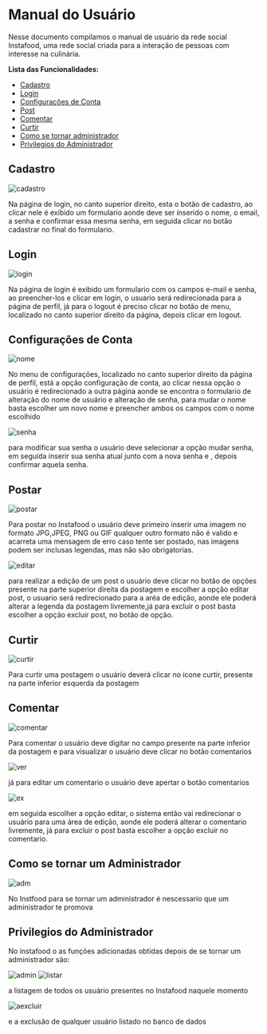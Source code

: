 # Manual do Usuário

Nesse documento compilamos o manual de usuário da rede social Instafood, uma rede social criada para a interação de pessoas com interesse na culinária.

**Lista das Funcionalidades:**

 - [Cadastro](#Cadastro)
 - [Login](#Login)
 - [Configurações de Conta](#Configurações-de-Conta)
 - [Post](#Post)
 - [Comentar](#Comentar)
 - [Curtir](#Curtir)
 - [Como se tornar administrador](#Como-se-tornar-um-administrador)
 - [Privilegios do Administrador](#Privilegios-do-Administrador)
 
## Cadastro

![cadastro](cadastro.png)

Na página de login, no canto superior direito, esta o botão de cadastro, ao  clicar nele é exibido um formulario aonde deve ser inserido o nome, o email, a senha e confirmar essa mesma senha, em seguida clicar no botão cadastrar no final do formulario.

## Login

![login](login.png)

Na página de login é exibido um formulario com os campos e-mail e senha, ao preencher-los e clicar em login, o usuario será redirecionada para a página de perfil, já para o logout é preciso clicar no botão de menu, localizado no canto superior direito da página, depois clicar em logout.

## Configurações de Conta

![nome](nome.png)

No menu de configurações, localizado no canto superior direito da página de perfil, está a opção configuração de conta, ao clicar nessa opção o usuário é redirecionado a outra página aonde se encontra o formulario de alteração do nome de usuário e alteração de senha, para mudar o nome basta escolher um novo nome e preencher ambos os campos com o nome escolhido

![senha](senha.png)

para modificar sua senha o usuário deve selecionar a opção mudar senha, em seguida inserir sua senha atual junto com a nova senha e , depois confirmar aquela senha.

## Postar

![postar](postar.png)

Para postar no Instafood o usuário deve primeiro inserir uma imagem no formato JPG,JPEG, PNG ou GIF qualquer outro formato não é valido e acarreta uma mensagem de erro caso tente ser postado, nas imagens podem ser inclusas legendas, mas não são obrigatorias.

![editar](editar.png)

para realizar a edição de um post o usuário deve clicar no botão de opções presente na parte superior direita da postagem e escolher a opção editar post, o usuario será redirecionado para a aréa de edição, aonde ele poderá alterar a legenda da postagem livremente,já para excluir o post basta escolher a opção excluir post, no botão de opção.

## Curtir

![curtir](curtir.jpg)

Para curtir uma postagem o usuário deverá clicar no ícone curtir, presente na parte inferior esquerda da postagem

## Comentar

![comentar](comentar.jpg)

Para comentar o usuário deve digitar no campo presente na parte inferior da postagem e para visualizar o usuário deve clicar no botão comentarios

![ver](ver.jpg)

já para editar um comentario o usuário deve apertar o botão comentarios 

![ex](ex.png)

em seguida escolher a opção editar, o sistema então vai redirecionar o usuário para uma área de edição, aonde ele poderá alterar o comentario livremente, já para excluir o post basta escolher a opção excluir no comentario.



## Como se tornar um Administrador

![adm](adm.png)

No Instfood para se tornar um administrador é nescessario que um administrador te promova



## Privilegios do Administrador

No instafood o as funções adicionadas obtidas depois de se tornar um administrador são:

![admin](admin.png)
![listar](listar.png)

a listagem de todos os usuário presentes no Instafood naquele momento

![aexcluir](aexcluir.png)

e a exclusão de qualquer usuário listado no banco de dados



